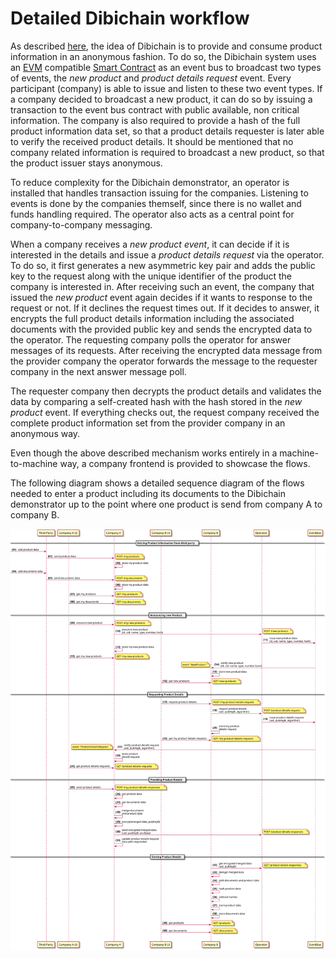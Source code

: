 # Detailed Dibichain workflow

As described [here](../../README.md#general), the idea of Dibichain is to provide and consume product information in an anonymous fashion. To do so, the Dibichain system uses an [EVM](https://ethereum.org/en/developers/docs/evm/) compatible [Smart Contract](https://ethereum.org/en/developers/docs/smart-contracts/) as an event bus to broadcast two types of events, the *new product* and *product details request* event. Every participant (company) is able to issue and listen to these two event types. If a company decided to broadcast a new product, it can do so by issuing a transaction to the event bus contract with public available, non critical information. The company is also required to provide a hash of the full product information data set, so that a product details requester is later able to verify the received product details. It should be mentioned that no company related information is required to broadcast a new product, so that the product issuer stays anonymous. 

To reduce complexity for the Dibichain demonstrator, an operator is installed that handles transaction issuing for the companies. Listening to events is done by the companies themself, since there is no wallet and funds handling required. The operator also acts as a central point for company-to-company messaging.

When a company receives a *new product event*, it can decide if it is interested in the details and issue a *product details request* via the operator. To do so, it first generates a new asymmetric key pair and adds the public key to the request along with the unique identifier of the product the company is interested in. After receiving such an event, the company that issued the *new product* event again decides if it wants to response to the request or not. If it declines the request times out. If it decides to answer, it encrypts the full product details information including the associated documents with the provided public key and sends the encrypted data to the operator. The requesting company polls the operator for answer messages of its requests. After receiving the encrypted data message from the provider company the operator forwards the message to the requester company in the next answer message poll.

The requester company then decrypts the product details and validates the data by comparing a self-created hash with the hash stored in the *new product* event. If everything checks out, the request company received the complete product information set from the provider company in an anonymous way.

Even though the above described mechanism works entirely in a machine-to-machine way, a company frontend is provided to showcase the flows.

The following diagram shows a detailed sequence diagram of the flows needed to enter a product including its documents to the Dibichain demonstrator up to the point where one product is send from company A to company B.

![](../plantuml/out/flow-detailed.svg)